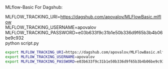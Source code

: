 MLflow-Basic
For Dagshub:

MLFLOW_TRACKING_URI=https://dagshub.com/apovalov/MLFlowBasic.mlflow \
MLFLOW_TRACKING_USERNAME=apovalov \
MLFLOW_TRACKING_PASSWORD=e03b633f9c31b1e50b336d9f65b3b4b06be9c932 \
python script.py

```bash
export MLFLOW_TRACKING_URI=https://dagshub.com/apovalov/MLFlowBasic.mlflow
export MLFLOW_TRACKING_USERNAME=apovalov
export MLFLOW_TRACKING_PASSWORD=e03b633f9c31b1e50b336d9f65b3b4b06be9c932
```